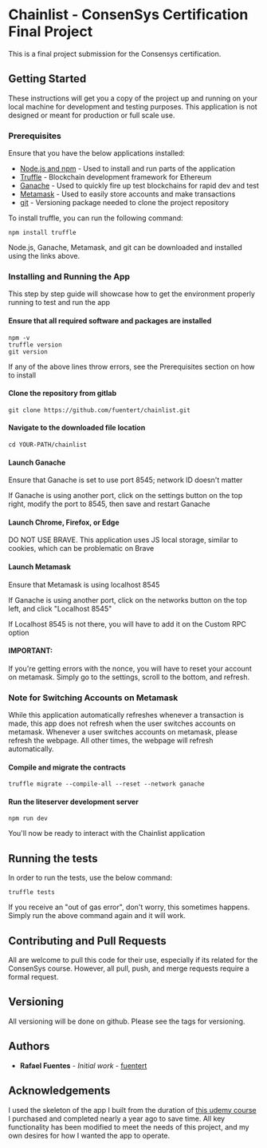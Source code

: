 # Chainlist - ConsenSys Certification Final Project

This is a final project submission for the Consensys certification.

## Getting Started

These instructions will get you a copy of the project up and running on your local machine for development and testing purposes. This application is not designed or meant for production or full scale use.

### Prerequisites

Ensure that you have the below applications installed:
* [Node.js and npm](https://nodejs.org/en/) - Used to install and run parts of the application
* [Truffle](https://truffleframework.com/truffle) - Blockchain development framework for Ethereum
* [Ganache](https://truffleframework.com/ganache) - Used to quickly fire up test blockchains for rapid dev and test
* [Metamask](https://metamask.io/) - Used to easily store accounts and make transactions
* [git](https://git-scm.com/downloads) - Versioning package needed to clone the project repository

To install truffle, you can run the following command:
```
npm install truffle
```

Node.js, Ganache, Metamask, and git can be downloaded and installed using the links above.

### Installing and Running the App

This step by step guide will showcase how to get the environment properly running to test and run the app

#### Ensure that all required software and packages are installed
```
npm -v
truffle version
git version
```

If any of the above lines throw errors, see the Prerequisites section on how to install

#### Clone the repository from gitlab
```
git clone https://github.com/fuentert/chainlist.git
```

#### Navigate to the downloaded file location
```
cd YOUR-PATH/chainlist
```

#### Launch Ganache
Ensure that Ganache is set to use port 8545; network ID doesn't matter

If Ganache is using another port, click on the settings button on the top right, modify the port to 8545, then save and restart Ganache

#### Launch Chrome, Firefox, or Edge
DO NOT USE BRAVE. This application uses JS local storage, similar to cookies, which can be problematic on Brave

#### Launch Metamask
Ensure that Metamask is using localhost 8545

If Ganache is using another port, click on the networks button on the top left, and click "Localhost 8545"

If Localhost 8545 is not there, you will have to add it on the Custom RPC option

#### IMPORTANT:
If you're getting errors with the nonce, you will have to reset your account on metamask. Simply go to the settings, scroll to the bottom, and refresh.

### Note for Switching Accounts on Metamask
While this application automatically refreshes whenever a transaction is made, this app does not refresh when the user switches accounts on metamask. Whenever a user switches accounts on metamask, please refresh the webpage. All other times, the webpage will refresh automatically.

#### Compile and migrate the contracts
```
truffle migrate --compile-all --reset --network ganache
```

#### Run the liteserver development server
```
npm run dev
```

You'll now be ready to interact with the Chainlist application

## Running the tests

In order to run the tests, use the below command:

```
truffle tests
```

If you receive an "out of gas error", don't worry, this sometimes happens. Simply run the above command again and it will work.

## Contributing and Pull Requests

All are welcome to pull this code for their use, especially if its related for the ConsenSys course. However, all pull, push, and merge requests require a formal request.

## Versioning

All versioning will be done on github. Please see the tags for versioning.

## Authors

* **Rafael Fuentes** - *Initial work* - [fuentert](https://github.com/fuentert)

## Acknowledgements
I used the skeleton of the app I built from the duration of [this udemy course](https://www.udemy.com/getting-started-with-ethereum-solidity-development/) I purchased and completed nearly a year ago to save time. All key functionality has been modified to meet the needs of this project, and my own desires for how I wanted the app to operate.
